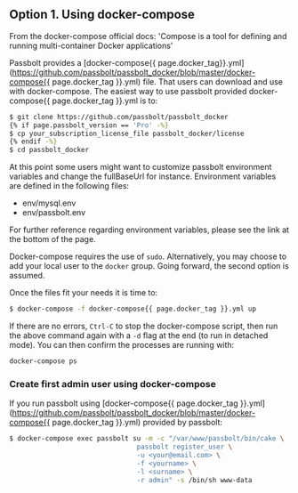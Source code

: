 ## Option 1. Using docker-compose

From the docker-compose official docs: 'Compose is a tool for defining and running multi-container Docker applications'

Passbolt provides a [docker-compose{{ page.docker_tag}}.yml](https://github.com/passbolt/passbolt_docker/blob/master/docker-compose{{ page.docker_tag }}.yml) file. That users can download and use with docker-compose.
The easiest way to use passbolt provided docker-compose{{ page.docker_tag }}.yml is to:
```bash
$ git clone https://github.com/passbolt/passbolt_docker
{% if page.passbolt_version == 'Pro' -%}
$ cp your_subscription_license_file passbolt_docker/license
{% endif -%}
$ cd passbolt_docker
```

At this point some users might want to customize passbolt environment variables and change the fullBaseUrl for instance. Environment variables are defined in the following files:
* env/mysql.env
* env/passbolt.env

For further reference regarding environment variables, please see the link at the bottom of the page.

Docker-compose requires the use of `sudo`. Alternatively, you may choose to add your local user to the `docker`
group. Going forward, the second option is assumed.

Once the files fit your needs it is time to:
```bash
$ docker-compose -f docker-compose{{ page.docker_tag }}.yml up
```
If there are no errors, `Ctrl-C` to stop the docker-compose script, then run the above command again with a `-d` flag at the end
(to run in detached mode). You can then confirm the processes are running with:
```bash
docker-compose ps
```
### Create first admin user using docker-compose

If you run passbolt using [docker-compose{{ page.docker_tag }}.yml](https://github.com/passbolt/passbolt_docker/blob/master/docker-compose{{ page.docker_tag }}.yml) provided by passbolt:

```bash
$ docker-compose exec passbolt su -m -c "/var/www/passbolt/bin/cake \
                                passbolt register_user \
                                -u <your@email.com> \
                                -f <yourname> \
                                -l <surname> \
                                -r admin" -s /bin/sh www-data
```
